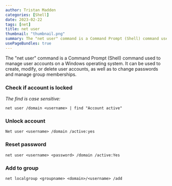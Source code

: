 ```yaml
---
author: Tristan Madden
categories: [Shell]
date: 2023-02-22
tags: [net]
title: net user
thumbnail: "thumbnail.png"
summary: The "net user" command is a Command Prompt (Shell) command used to manage user accounts on a Windows operating system. It can be used to create, modify, or delete user accounts, as well as to change passwords and manage group memberships.
usePageBundles: true
---
```


The "net user" command is a Command Prompt (Shell) command used to manage user accounts on a Windows operating system. It can be used to create, modify, or delete user accounts, as well as to change passwords and manage group memberships.

<h3>Check if account is locked</h3>

_The find is case sensitive:_

```Shell
net user /domain <username> | find "Account active"
```

<h3>Unlock account</h3>

```Shell
Net user <username> /domain /active:yes
```

<h3>Reset password</h3>

```Shell
net user <username> <password> /domain /active:Yes
```

<h3>Add to group</h3>

```Shell
net localgroup <groupname> <domain>/<username> /add
```

